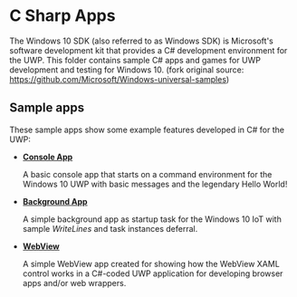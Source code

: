 # C Sharp Apps
The Windows 10 SDK (also referred to as Windows SDK) is Microsoft's software development kit that provides a C# development environment for the UWP. This folder contains sample C# apps and games for UWP development and testing for Windows 10. (fork original source: https://github.com/Microsoft/Windows-universal-samples)

## Sample apps
These sample apps show some example features developed in C# for the UWP:
- [**Console App**](/C%23/ConsoleApp)

  A basic console app that starts on a command environment for the Windows 10 UWP with basic messages and the legendary Hello World!

- [**Background App**](/C%23/BackgroundApp)

  A simple background app as startup task for the Windows 10 IoT with sample *WriteLines* and task instances deferral.
  
- [**WebView**](/C%23/WebView)
  
  A simple WebView app created for showing how the WebView XAML control works in a C#-coded UWP application for developing browser apps and/or web wrappers.
